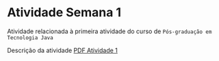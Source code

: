 # Atividade Semana 1

Atividade relacionada à primeira atividade do curso de `Pós-graduação em Tecnologia Java`

Descrição da atividade [PDF Atividade 1](https://github.com/gilmaresende/pos-java/blob/main/java-1/AtividadeSenama1/Atividade%2001.pdf)
